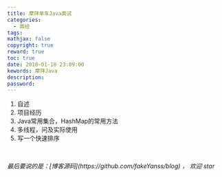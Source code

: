 ```yaml
---
title: 摩拜单车Java面试
categories:
  - 面经
tags:
mathjax: false
copyright: true
reward: true
toc: true
date: 2018-01-18 23:09:00
kewords: 摩拜Java
description:
password:
---
```


1. 自述
2. 项目经历
3. Java常用集合，HashMap的常用方法
4. 多线程，问及实际使用
5. 写一个快速排序

<br>
<p id="div-border-top-green"><i>最后要说的是：[博客源码](https://github.com/fakeYanss/blog) ， 欢迎 star</i></p>


